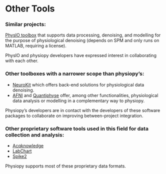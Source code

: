 # Other Tools

### Similar projects:
[PhysIO toolbox](https://www.nitrc.org/projects/physio/) that supports data processing, denoising, and modelling for the purpose of physiological denoising (depends on SPM and only runs on MATLAB, requiring a license). 

PhysIO and physiopy developers have expressed interest in collaborating with each other.

### Other toolboxes with a narrower scope than physiopy’s:
- [NeuroKit](https://neurokit2.readthedocs.io/en/latest/) which offers back-end solutions for physiological data denoising. 
- [AFNI](https://afni.nimh.nih.gov/) and [Quantiphyse](https://quantiphyse.readthedocs.io/en/latest/) offer, among other functionalities, physiological data analysis or modelling in a complementary way to physiopy. 

Physiopy’s developers are in contact with the developers of these software packages to collaborate on improving between-project integration.

### Other proprietary software tools used in this field for data collection and analysis:
- [Acqknowledge](https://www.biopac.com/product/acqknowledge-software/)
- [LabChart](https://www.adinstruments.com/products/labchart)
- [Spike2](https://science-products.com/en/shop/488/21/data-aquisition/software/spike-2)

Physiopy supports most of these proprietary data formats.
